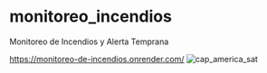 # monitoreo_incendios
Monitoreo de Incendios y Alerta Temprana

https://monitoreo-de-incendios.onrender.com/
![cap_america_sat](https://github.com/Cristian-Dorado/monitoreo_incendios/assets/113219668/0471537f-9aa7-4fd9-9d8b-f9dfa5ce6ccd)
